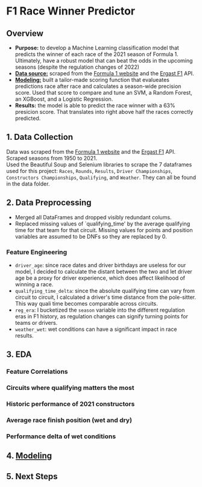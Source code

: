 # F1 Race Winner Predictor

## Overview
* **Purpose:** to develop a Machine Learning classification model that predicts the winner of each race of the 2021 season of Formula 1. Ultimately, have a robust model that can beat the odds in the upcoming seasons (despite the regulation changes of 2022)
* [**Data source:**](https://github.com/felipesanze/F1_Predictor/blob/main/README.md#1-data-collection) scraped from the [Formula 1 website](https://www.formula1.com/) and the [Ergast F1](https://ergast.com/mrd/) API.
* [**Modeling:**](https://github.com/felipesanze/F1_Predictor/blob/main/README.md#4-modeling) built a tailor-made scoring function that evalueates predictions race after race and calculates a season-wide precision score. Used that score to compare and tune an SVM, a Random Forest, an XGBoost, and a Logistic Regression.
* **Results:** the model is able to predict the race winner with a 63% presicion score. That translates into right above half the races correctly predicted.

## 1. Data Collection
Data was scraped from the [Formula 1 website](https://www.formula1.com/) and the [Ergast F1](https://ergast.com/mrd/) API. Scraped seasons from 1950 to 2021.   
Used the Beautiful Soup and Selenium libraries to scrape the 7 dataframes used for this project: `Races`, `Rounds`, `Results`, `Driver Championships`, `Constructors Championships`, `Qualifying`, and `Weather`. They can all be found in the data folder.

## 2. Data Preprocessing
*  Merged all DataFrames and dropped visibly redundant colums.
*  Replaced missing values of `qualifying_time' by the average qualifying time for that team for that circuit. Missing values for points and position variables are assumed to be DNFs so they are replaced by 0.
### Feature Engineering
* `driver_age`: since race dates and driver birthdays are useless for our model, I decided to calculate the distant between the two and let driver age be a proxy for driver experience, which does affect likelihood of winning a race.
*  `qualifying_time_delta`: since the absolute qualifying time can vary from circuit to circuit, I calculated a driver's time distance from the pole-sitter. This way quali time becomes comparable across circuits.
*  `reg_era`: I bucketized the `season` variable into the different regulation eras in F1 history, as regulation changes can signify turning points for teams or drivers.
*  `weather_wet`: wet conditions can have a significant impact in race results.

## 3. EDA
### Feature Correlations

### Circuits where qualifying matters the most

### Historic performance of 2021 constructors

### Average race finish position (wet and dry)

### Performance delta of wet conditions

## 4. [Modeling](https://github.com/felipesanze/F1_Predictor/blob/main/4_Modeling.ipynb)


## 5. Next Steps
